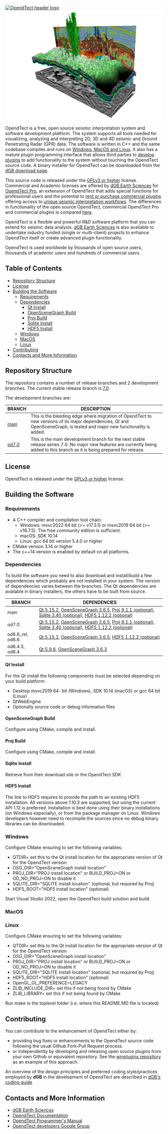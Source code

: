 [![OpendTect header logo][header-img]](https://dgbes.com/index.php/software#free)
[![Example][example-img]]()

OpendTect is a free, open source seismic interpretation system and software development platform. The system supports all tools needed for visualizing, analyzing and interpreting 2D, 3D and 4D seismic and Ground Penetrating Radar (GPR) data. The software is written in C++ and the same codebase compiles and runs on [Windows, MacOS and Linux](https://dgbes.com/index.php/software/supported-platforms). It also has a mature plugin programming interface that allows third parties to [develop plugins](https://dgbes.com/index.php/services/research-development#develop-your-own-plugins) to add functionality to the system without touching the OpendTect source code. A binary installer for OpendTect can be downloaded from the [dGB download page](https://dgbes.com/index.php/download).

This source code is released under the [GPLv3 or higher](http://www.gnu.org/copyleft/gpl.html) license. Commercial and Academic licenses are offered by [dGB Earth Sciences](https://dgbes.com) for [OpendTect Pro](https://dgbes.com/index.php/software#commercial), an extension of OpendTect that adds special functions for professional users and the potential to [rent or purchase commercial plugins](https://prostore.dgbes.com/) offering access to [unique seismic interpretation workflows](https://dgbes.com/index.php/software/plugins). The differences in functionality of the open source OpendTect, commercial OpendTect Pro and commercial plugins is compared [here](https://dgbes.com/index.php/software/supported-functionality).

OpendTect is a flexible and powerful R&D software platform that you can extend for seismic data analysis. [dGB Earth Sciences](https://dgbes.com/index.php/services/research-development) is also available to undertake industry funded (single or multi-client) projects to enhance OpendTect itself or create advanced plugin functionality. 

OpendTect is used worldwide by thousands of open source users, thousands of academic users and hundreds of commercial users.
## Table of Contents

- [Repository Structure](#repository-structure)
- [License](#license)
- [Building the Software](#building-the-software)
	- [Requirements](#requirements)
	- [Dependencies](#dependencies)
		- [Qt Install](#qt-install)
		- [OpenSceneGraph Build](#openscenegraph-build)
		- [Proj Build](#proj-build)
		- [Sqlite Install](#sqlite-install)
		- [HDF5 Install](#hdf5-install)
 	- [Windows](#windows)
 	- [MacOS](#macos)
 	- [Linux](#linux)
- [Contributing](#contributing)
- [Contacts and More Information](#contacts-and-more-information)

## Repository Structure
The repository contains a number of release branches and 2 development branches. The current stable release branch is [7.0](https://github.com/OpendTect/OpendTect/tree/od7.0)

The development branches are:

| BRANCH | DESCRIPTION |
| -------------| ----------------- |
| [main](https://github.com/OpendTect/OpendTect/tree/main) | This is the bleeding edge where migration of OpendTect to new versions of its major dependencies, Qt and OpenSceneGraph, is tested and major new functionality is added.  |
| [od7.0](https://github.com/OpendTect/OpendTect/tree/od7.0)  | This is the main development branch for the next stable release series 7.0. No major new features are currently being added to this branch as it is being prepared for release. |

## License
OpendTect is released under the [GPLv3 or higher](http://www.gnu.org/copyleft/gpl.html) license.

## Building the Software
### Requirements

- A C++ compiler and compilation tool chain:
	- Windows: msvc2022 64 bit (>= v17.3.1) or msvc2019 64 bit (>= v16.7.5). The free community edition is sufficient.
	- macOS: SDK 10.14
	- Linux: gcc 64 bit version 5.4.0 or higher
- CMake version 3.14 or higher
- The c++14 version is enabled by default on all platforms.

### Dependencies
To build the software you need to also download and install/build a few dependencies which probably are not installed in your system. The version of dependencies varies between the branches. The Qt dependencies are available in binary installers, the others have to be built from source.

| BRANCH | DEPENDENCIES |
| -------------| ----------------- |
| main | [Qt 5.15.2](http://download.qt.io/archive/qt/5.15/5.15.2/), [OpenSceneGraph 3.6.5](https://github.com/openscenegraph/OpenSceneGraph/archive/OpenSceneGraph-3.6.5.tar.gz), [Proj 9.1.1 (optional)](https://download.osgeo.org/proj/proj-9.1.1.tar.gz), [Sqlite 3.40 (optional)](https://www.sqlite.org/download.html), [HDF5 1.12.2 (optional)](https://www.hdfgroup.org/downloads/hdf5) |
| od7.0 | [Qt 5.15.2](http://download.qt.io/archive/qt/5.15/5.15.2/), [OpenSceneGraph 3.6.5](https://github.com/openscenegraph/OpenSceneGraph/archive/OpenSceneGraph-3.6.5.tar.gz), [Proj 9.1.1 (optional)](https://download.osgeo.org/proj/proj-9.1.1.tar.gz), [Sqlite 3.40 (optional)](https://www.sqlite.org/download.html), [HDF5 1.12.2 (optional)](https://www.hdfgroup.org/downloads/hdf5) |
| od6.6_rel, od6.6 | [Qt 5.15.2](http://download.qt.io/archive/qt/5.15/5.15.2/), [OpenSceneGraph 3.6.5](https://github.com/openscenegraph/OpenSceneGraph/archive/OpenSceneGraph-3.6.5.tar.gz), [HDF5 1.12.2 (optional)](https://www.hdfgroup.org/downloads/hdf5) |
| od6.4.5, od6.4 | [Qt 5.9.6](http://download.qt.io/archive/qt/5.9/5.9.6/), [OpenSceneGraph 3.6.3](https://github.com/openscenegraph/OpenSceneGraph/archive/OpenSceneGraph-3.6.3.tar.gz) |

#### Qt Install
For the Qt install the following components must be selected depending on your build platform:

-  Desktop msvc2019 64- bit (Windows), SDK 10.14 (macOS) or gcc 64 bit (Linux) 
-  QtWebEngine
-  Optionally source code or debug information files

#### OpenSceneGraph Build
Configure using CMake, compile and install. 

#### Proj Build
Configure using CMake, compile and install. 

#### Sqlite Install
Retrieve from their download site or the OpendTect SDK

#### HDF5 Install
The link to HDF5 requires to provide the path to an existing HDF5 installation. All versions above 1.10.3 are supported, but using the current API 1.12 is preferred. Installation is best done using their binary installations (on Windows especially), or from the package manager on Linux. Windows developers however need to recompile the sources since no debug binary libraries can be downloaded.

### Windows
Configure CMake ensuring to set the following variables:

- QTDIR= set this to the Qt install location for the appropriate version of Qt for the OpendTect version
- OSG_DIR="OpenSceneGraph install location"
- PROJ_DIR="PROJ install location" or BUILD_PROJ=ON or OD_NO_PROJ=ON to disable it
- SQLITE_DIR="SQLITE install location" (optional, but required by Proj)
- HDF5_ROOT="HDF5 install location" (optional)

Start Visual Studio 2022, open the OpendTect build solution and build.

### MacOS
### Linux
Configure CMake ensuring to set the following variables:

- QTDIR= set this to the Qt install location for the appropriate version of Qt for the OpendTect version
- OSG_DIR="OpenSceneGraph install location"
- PROJ_DIR="PROJ install location" or BUILD_PROJ=ON or OD_NO_PROJ=ON to disable it
- SQLITE_DIR="SQLITE install location" (optional, but required by Proj)
- HDF5_ROOT="HDF5 install location" (optional)
- OpenGL\_GL\_PREFERENCE=LEGACY 
- ZLIB\_INCLUDE\_DIR=  set this if not being found by CMake
- ZLIB\_LIBRARY= set this if not being found by CMake

Run make in the toplevel folder (i.e. where this README.MD file is located)

## Contributing
[//]: # (PROBABLY WANT TO EXPAND THIS WITH GUIDANCE ON WHAT TYPE OF CONTRIBUTIONS WILL BE WELCOME AND WHERE  IN THE CODEBASE)
You can contribute to the enhancement of OpendTect either by:

- providing bug fixes or enhancements to the OpendTect source code following the usual Github Fork-Pull Request process. 
- or independently by developing and releasing open source plugins from your own Github or equivalent repository. See the [wmplugins repository](https://github.com/waynegm/OpendTect-Plugins) as an example of this approach.

An overview of the design principles and preferred coding style/practices employed by **dGB** in the development of OpendTect are described in [dGB's coding guide](http://doc.opendtect.org/7.0.0/doc/Programmer/Default.htm#6_principles_and_best_practices_in_opendtect_coding.htm)

## Contacts and More Information

- [dGB Earth Sciences](https://dgbes.com/index.php/contact)
- [OpendTect Documentation](https://dgbes.com/index.php/support#documentation)
- [OpendTect Programmer's Manual](http://doc.opendtect.org/7.0.0/doc/Programmer/Default.htm)
- [OpendTect developers Google Group](https://dgbes.com/index.php/support/faq-developers-google-group)

[header-img]: doc/pics/opendtect_header.png
[example-img]: doc/pics/supported-functionality.jpg
